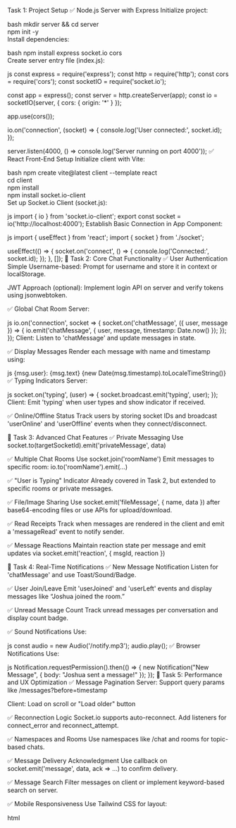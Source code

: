 Task 1: Project Setup
✅ Node.js Server with Express
Initialize project:

bash
mkdir server && cd server  
npm init -y  
Install dependencies:

bash
npm install express socket.io cors  
Create server entry file (index.js):

js
const express = require('express');
const http = require('http');
const cors = require('cors');
const socketIO = require('socket.io');

const app = express();
const server = http.createServer(app);
const io = socketIO(server, { cors: { origin: '*' } });

app.use(cors());

io.on('connection', (socket) => {
  console.log('User connected:', socket.id);
});

server.listen(4000, () => console.log('Server running on port 4000'));
✅ React Front-End Setup
Initialize client with Vite:

bash
npm create vite@latest client --template react  
cd client  
npm install  
npm install socket.io-client  
Set up Socket.io Client (socket.js):

js
import { io } from 'socket.io-client';
export const socket = io('http://localhost:4000');
Establish Basic Connection in App Component:

js
import { useEffect } from 'react';
import { socket } from './socket';

useEffect(() => {
  socket.on('connect', () => {
    console.log('Connected:', socket.id);
  });
}, []);
💬 Task 2: Core Chat Functionality
✅ User Authentication
Simple Username-based: Prompt for username and store it in context or localStorage.

JWT Approach (optional): Implement login API on server and verify tokens using jsonwebtoken.

✅ Global Chat Room
Server:

js
io.on('connection', socket => {
  socket.on('chatMessage', ({ user, message }) => {
    io.emit('chatMessage', { user, message, timestamp: Date.now() });
  });
});
Client: Listen to 'chatMessage' and update messages in state.

✅ Display Messages
Render each message with name and timestamp using:

js
<span>{msg.user}:</span> <span>{msg.text}</span> <span>{new Date(msg.timestamp).toLocaleTimeString()}</span>
✅ Typing Indicators
Server:

js
socket.on('typing', (user) => {
  socket.broadcast.emit('typing', user);
});
Client: Emit 'typing' when user types and show indicator if received.

✅ Online/Offline Status
Track users by storing socket IDs and broadcast 'userOnline' and 'userOffline' events when they connect/disconnect.

🚀 Task 3: Advanced Chat Features
✅ Private Messaging
Use socket.to(targetSocketId).emit('privateMessage', data)

✅ Multiple Chat Rooms
Use socket.join('roomName') Emit messages to specific room: io.to('roomName').emit(...)

✅ "User is Typing" Indicator
Already covered in Task 2, but extended to specific rooms or private messages.

✅ File/Image Sharing
Use socket.emit('fileMessage', { name, data }) after base64-encoding files or use APIs for upload/download.

✅ Read Receipts
Track when messages are rendered in the client and emit a 'messageRead' event to notify sender.

✅ Message Reactions
Maintain reaction state per message and emit updates via socket.emit('reaction', { msgId, reaction })

🔔 Task 4: Real-Time Notifications
✅ New Message Notification
Listen for 'chatMessage' and use Toast/Sound/Badge.

✅ User Join/Leave
Emit 'userJoined' and 'userLeft' events and display messages like “Joshua joined the room.”

✅ Unread Message Count
Track unread messages per conversation and display count badge.

✅ Sound Notifications
Use:

js
const audio = new Audio('/notify.mp3');
audio.play();
✅ Browser Notifications
Use:

js
Notification.requestPermission().then(() => {
  new Notification("New Message", { body: "Joshua sent a message!" });
});
🔧 Task 5: Performance and UX Optimization
✅ Message Pagination
Server: Support query params like /messages?before=timestamp

Client: Load on scroll or "Load older" button

✅ Reconnection Logic
Socket.io supports auto-reconnect. Add listeners for connect_error and reconnect_attempt.

✅ Namespaces and Rooms
Use namespaces like /chat and rooms for topic-based chats.

✅ Message Delivery Acknowledgment
Use callback on socket.emit('message', data, ack => ...) to confirm delivery.

✅ Message Search
Filter messages on client or implement keyword-based search on server.

✅ Mobile Responsiveness
Use Tailwind CSS for layout:

html
<div className="w-full sm:w-3/4 md:w-2/3 lg:w-1/2 mx-auto p-4">
